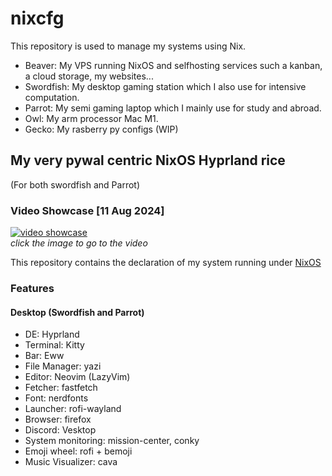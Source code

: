 # nixcfg

This repository is used to manage my systems using Nix.

- Beaver: My VPS running NixOS and selfhosting services such a kanban, a cloud storage, my websites...
- Swordfish: My desktop gaming station which I also use for intensive computation.
- Parrot: My semi gaming laptop which I mainly use for study and abroad.
- Owl: My arm processor Mac M1.
- Gecko: My rasberry py configs (WIP)

## My very pywal centric NixOS Hyprland rice

(For both swordfish and Parrot)

### Video Showcase [11 Aug 2024]

[![video showcase](https://img.youtube.com/vi/M6VRL6bqdks/0.jpg)](https://www.youtube.com/watch?v=M6VRL6bqdks)  
_click the image to go to the video_

This repository contains the declaration of my system running under [NixOS](https://nixos.org/)

### Features

#### Desktop (Swordfish and Parrot)
- DE: Hyprland
- Terminal: Kitty
- Bar: Eww
- File Manager: yazi
- Editor: Neovim (LazyVim)
- Fetcher: fastfetch
- Font: nerdfonts
- Launcher: rofi-wayland
- Browser: firefox
- Discord: Vesktop
- System monitoring: mission-center, conky
- Emoji wheel: rofi + bemoji
- Music Visualizer: cava




